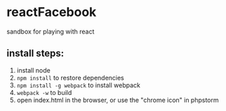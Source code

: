# reactFacebook
sandbox for playing with react

install steps:
----
1. install node
2. `npm install` to restore dependencies
3. `npm install -g webpack` to install webpack
4. `webpack -w` to build
5. open index.html in the browser, or use the "chrome icon" in phpstorm
